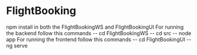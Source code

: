 # FlightBooking

npm install in both the FlightBookingWS and FlightBookingUI
For running the backend follow this commands
  -- cd FlightBookingWS
  -- cd src
  -- node app
For running the frontend follow this commands
  -- cd FlightBookingUI
  -- ng serve
